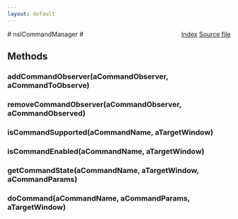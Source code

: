 ```yaml
---
layout: default
---
```

<div class='links' style='float:right'><a href="../index.html">Index</a>
<a href="http://dxr.mozilla.org/mozilla-central/source/embedding/components/commandhandler/nsICommandManager.idl">Source file</a>
</div>
# nsICommandManager #

## Methods ##

### addCommandObserver(aCommandObserver, aCommandToObserve) ###

### removeCommandObserver(aCommandObserver, aCommandObserved) ###

### isCommandSupported(aCommandName, aTargetWindow) ###

### isCommandEnabled(aCommandName, aTargetWindow) ###

### getCommandState(aCommandName, aTargetWindow, aCommandParams) ###

### doCommand(aCommandName, aCommandParams, aTargetWindow) ###
